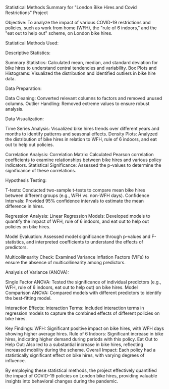 Statistical Methods Summary for "London Bike Hires and Covid Restrictions" Project

Objective:
To analyze the impact of various COVID-19 restrictions and policies, such as work from home (WFH), the "rule of 6 indoors," and the "eat out to help out" scheme, on London bike hires.

Statistical Methods Used:

Descriptive Statistics:

Summary Statistics: Calculated mean, median, and standard deviation for bike hires to understand central tendencies and variability.
Box Plots and Histograms: Visualized the distribution and identified outliers in bike hire data.

Data Preparation:

Data Cleaning: Converted relevant columns to factors and removed unused columns.
Outlier Handling: Removed extreme values to ensure robust analysis.

Data Visualization:

Time Series Analysis: Visualized bike hires trends over different years and months to identify patterns and seasonal effects.
Density Plots: Analyzed the distribution of bike hires in relation to WFH, rule of 6 indoors, and eat out to help out policies.

Correlation Analysis:
Correlation Matrix: Calculated Pearson correlation coefficients to examine relationships between bike hires and various policy indicators.
Statistical Significance: Assessed the p-values to determine the significance of these correlations.

Hypothesis Testing:

T-tests: Conducted two-sample t-tests to compare mean bike hires between different groups (e.g., WFH vs. non-WFH days).
Confidence Intervals: Provided 95% confidence intervals to estimate the mean difference in hires.

Regression Analysis:
Linear Regression Models: Developed models to quantify the impact of WFH, rule of 6 indoors, and eat out to help out policies on bike hires.

Model Evaluation: Assessed model significance through p-values and F-statistics, and interpreted coefficients to understand the effects of predictors.

Multicollinearity Check: Examined Variance Inflation Factors (VIFs) to ensure the absence of multicollinearity among predictors.

Analysis of Variance (ANOVA):

Single Factor ANOVA: Tested the significance of individual predictors (e.g., WFH, rule of 6 indoors, eat out to help out) on bike hires.
Model Comparison ANOVA: Compared models with different predictors to identify the best-fitting model.

Interaction Effects:
Interaction Terms: Included interaction terms in regression models to capture the combined effects of different policies on bike hires.

Key Findings:
WFH: Significant positive impact on bike hires, with WFH days showing higher average hires.
Rule of 6 Indoors: Significant increase in bike hires, indicating higher demand during periods with this policy.
Eat Out to Help Out: Also led to a substantial increase in bike hires, reflecting increased mobility during the scheme.
Overall Impact: Each policy had a statistically significant effect on bike hires, with varying degrees of influence.

By employing these statistical methods, the project effectively quantified the impact of COVID-19 policies on London bike hires, providing valuable insights into behavioral changes during the pandemic.








